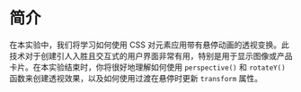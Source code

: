 # 简介

在本实验中，我们将学习如何使用 CSS 对元素应用带有悬停动画的透视变换。此技术对于创建引人入胜且交互式的用户界面非常有用，特别是用于显示图像或产品卡片。在本实验结束时，你将很好地理解如何使用 `perspective()` 和 `rotateY()` 函数来创建透视效果，以及如何使用过渡在悬停时更新 `transform` 属性。
